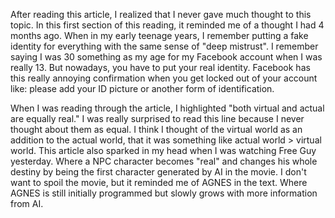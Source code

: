 After reading this article, I realized that I never gave much thought to this topic. In this first section of this reading, it reminded me of a thought I had 4 months ago. When in my early teenage years, I remember putting a fake identity for everything with the same sense of "deep mistrust". I remember saying I was 30 something as my age for my Facebook account when I was really 13. But nowadays, you have to put your real identity. Facebook has this really annoying confirmation when you get locked out of your account like: please add your ID picture or another form of identification.

When I was reading through the article, I highlighted "both virtual and actual are equally real." I was really surprised to read this line because I never thought about them as equal. I think I thought of the virtual world as an addition to the actual world, that it was something like actual world > virtual world. This article also sparked in my head when I was watching Free Guy yesterday. Where a NPC character becomes "real" and changes his whole destiny by being the first character generated by AI in the movie. I don't want to spoil the movie, but it reminded me of AGNES in the text. Where AGNES is still initially programmed but slowly grows with more information from AI.
